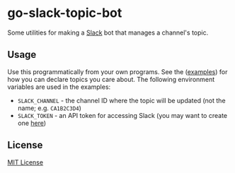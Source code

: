 # go-slack-topic-bot

Some utilities for making a [Slack](https://slack.com/) bot that manages a channel's topic.


## Usage

Use this programmatically from your own programs. See the ([examples](examples/cfbosh.go)) for how you can declare topics you care about. The following environment variables are used in the examples:

 * `SLACK_CHANNEL` - the channel ID where the topic will be updated (not the name; e.g. `CA1B2C3D4`)
 * `SLACK_TOKEN` - an API token for accessing Slack (you may want to create one [here](https://apps.slack.com/apps/A0F7YS25R-bots))


## License

[MIT License](LICENSE)
